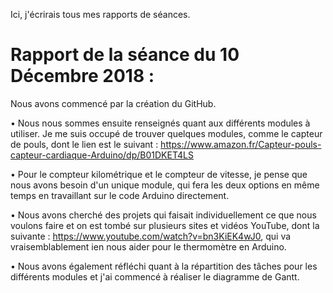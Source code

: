 Ici, j'écrirais tous mes rapports de séances.
    
<h1>Rapport de la séance du 10 Décembre 2018 :</h1>

<quote>Nous avons commencé par la création du GitHub.

• Nous nous sommes ensuite renseignés quant aux différents modules à utiliser. Je me suis occupé de trouver quelques modules, comme le capteur de pouls, dont le lien est le suivant : https://www.amazon.fr/Capteur-pouls-capteur-cardiaque-Arduino/dp/B01DKET4LS

• Pour le compteur kilométrique et le compteur de vitesse, je pense que nous avons besoin d'un unique module, qui fera les deux options en même temps en travaillant sur le code Arduino directement.

• Nous avons cherché des projets qui faisait individuellement ce que nous voulons faire et on est tombé sur plusieurs sites et vidéos YouTube, dont la suivante : https://www.youtube.com/watch?v=bn3KiEK4wJ0, qui va vraisemblablement ien nous aider pour le thermomètre en Arduino.

• Nous avons également réfléchi quant à la répartition des tâches pour les différents modules et j'ai commencé à réaliser le diagramme de Gantt.</quote>

